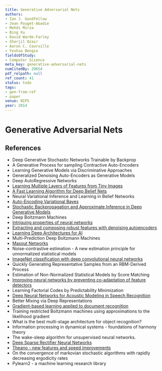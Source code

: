 ```yaml
---
title: Generative Adversarial Nets
authors:
- Ian J. Goodfellow
- Jean Pouget-Abadie
- Mehdi Mirza
- Bing Xu
- David Warde-Farley
- Sherjil Ozair
- Aaron C. Courville
- Yoshua Bengio
fieldsOfStudy:
- Computer Science
meta_key: generative-adversarial-nets
numCitedBy: 29654
pdf_relpath: null
ref_count: 41
status: todo
tags:
- gen-from-ref
- paper
venue: NIPS
year: 2014
---
```


# Generative Adversarial Nets

## References

- Deep Generative Stochastic Networks Trainable by Backprop
- A Generative Process for sampling Contractive Auto-Encoders
- Learning Generative Models via Discriminative Approaches
- Generalized Denoising Auto-Encoders as Generative Models
- Deep AutoRegressive Networks
- [Learning Multiple Layers of Features from Tiny Images](./learning-multiple-layers-of-features-from-tiny-images.md)
- [A Fast Learning Algorithm for Deep Belief Nets](./a-fast-learning-algorithm-for-deep-belief-nets.md)
- Neural Variational Inference and Learning in Belief Networks
- [Auto-Encoding Variational Bayes](./auto-encoding-variational-bayes.md)
- [Stochastic Backpropagation and Approximate Inference in Deep Generative Models](./stochastic-backpropagation-and-approximate-inference-in-deep-generative-models.md)
- Deep Boltzmann Machines
- [Intriguing properties of neural networks](./intriguing-properties-of-neural-networks.md)
- [Extracting and composing robust features with denoising autoencoders](./extracting-and-composing-robust-features-with-denoising-autoencoders.md)
- [Learning Deep Architectures for AI](./learning-deep-architectures-for-ai.md)
- Multi-Prediction Deep Boltzmann Machines
- [Maxout Networks](./maxout-networks.md)
- Noise-contrastive estimation - A new estimation principle for unnormalized statistical models
- [ImageNet classification with deep convolutional neural networks](./imagenet-classification-with-deep-convolutional-neural-networks.md)
- Quickly Generating Representative Samples from an RBM-Derived Process
- Estimation of Non-Normalized Statistical Models by Score Matching
- [Improving neural networks by preventing co-adaptation of feature detectors](./improving-neural-networks-by-preventing-co-adaptation-of-feature-detectors.md)
- Learning Factorial Codes by Predictability Minimization
- [Deep Neural Networks for Acoustic Modeling in Speech Recognition](./deep-neural-networks-for-acoustic-modeling-in-speech-recognition.md)
- Better Mixing via Deep Representations
- [Gradient-based learning applied to document recognition](./gradient-based-learning-applied-to-document-recognition.md)
- Training restricted Boltzmann machines using approximations to the likelihood gradient
- What is the best multi-stage architecture for object recognition?
- Information processing in dynamical systems - foundations of harmony theory
- The wake-sleep algorithm for unsupervised neural networks.
- [Deep Sparse Rectifier Neural Networks](./deep-sparse-rectifier-neural-networks.md)
- [Theano - new features and speed improvements](./theano-new-features-and-speed-improvements.md)
- On the convergence of markovian stochastic algorithms with rapidly decreasing ergodicity rates
- Pylearn2 - a machine learning research library
